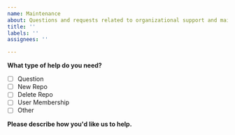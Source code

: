 ```yaml
---
name: Maintenance
about: Questions and requests related to organizational support and maintenance
title: ''
labels: ''
assignees: ''

---
```


**What type of help do you need?**

* [ ] Question
* [ ] New Repo
* [ ] Delete Repo
* [ ] User Membership
* [ ] Other

**Please describe how you'd like us to help.**
